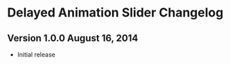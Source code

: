 Delayed Animation Slider Changelog
===================

Version 1.0.0 August 16, 2014
-----------------------------

  - Initial release
